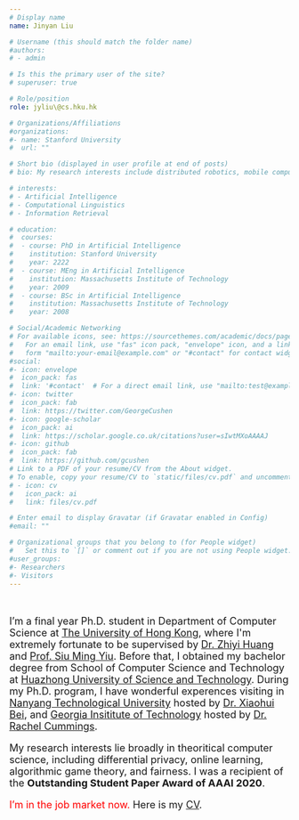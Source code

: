 ```yaml
---
# Display name
name: Jinyan Liu  

# Username (this should match the folder name)
#authors:
# - admin

# Is this the primary user of the site?
# superuser: true

# Role/position
role: jyliu\@cs.hku.hk

# Organizations/Affiliations
#organizations:
#- name: Stanford University
#  url: ""

# Short bio (displayed in user profile at end of posts)
# bio: My research interests include distributed robotics, mobile computing and programmable matter.

# interests:
# - Artificial Intelligence
# - Computational Linguistics
# - Information Retrieval

# education:
#  courses:
#  - course: PhD in Artificial Intelligence
#    institution: Stanford University
#    year: 2222
#  - course: MEng in Artificial Intelligence
#    institution: Massachusetts Institute of Technology
#    year: 2009
#  - course: BSc in Artificial Intelligence
#    institution: Massachusetts Institute of Technology
#    year: 2008

# Social/Academic Networking
# For available icons, see: https://sourcethemes.com/academic/docs/page-builder/#icons
#   For an email link, use "fas" icon pack, "envelope" icon, and a link in the
#   form "mailto:your-email@example.com" or "#contact" for contact widget.
#social:
#- icon: envelope
#  icon_pack: fas
#  link: '#contact'  # For a direct email link, use "mailto:test@example.org".
#- icon: twitter
#  icon_pack: fab
#  link: https://twitter.com/GeorgeCushen
#- icon: google-scholar
#  icon_pack: ai
#  link: https://scholar.google.co.uk/citations?user=sIwtMXoAAAAJ
#- icon: github
#  icon_pack: fab
#  link: https://github.com/gcushen
# Link to a PDF of your resume/CV from the About widget.
# To enable, copy your resume/CV to `static/files/cv.pdf` and uncomment the lines below.
# - icon: cv
#   icon_pack: ai
#   link: files/cv.pdf

# Enter email to display Gravatar (if Gravatar enabled in Config)
#email: ""

# Organizational groups that you belong to (for People widget)
#   Set this to `[]` or comment out if you are not using People widget.
#user_groups:
#- Researchers
#- Visitors
---
```

<br>
<font size=4>
  
I’m a final year Ph.D. student in Department of Computer Science at [The University of Hong Kong](https://www.hku.hk/), where I'm extremely fortunate to be supervised by [Dr. Zhiyi Huang](https://i.cs.hku.hk/~zhiyi/) and [Prof. Siu Ming Yiu](https://www.cs.hku.hk/people/academic-staff/smyiu). Before that, I obtained my bachelor degree from School of Computer Science and Technology at [Huazhong University of Science and Technology](http://www.hust.edu.cn/). 
During my Ph.D. program, I have wonderful experences visiting in [Nanyang Technological University](https://www.ntu.edu.sg/Pages/home.aspx) hosted by [Dr. Xiaohui Bei](https://www.ntu.edu.sg/home/xhbei/), and [Georgia Insititute of Technology](https://www.gatech.edu/) hosted by [Dr. Rachel Cummings](https://pwp.gatech.edu/rachel-cummings/).

My research interests lie broadly in theoritical computer science, including differential privacy, online learning, algorithmic game theory, and fairness. I was a recipient of the **Outstanding Student Paper Award of AAAI 2020**. 

<font color="red">I’m in the job market now.</font>
Here is my <a class=nav-link href=/files/cv.pdf><span>CV</span></a>.

</font>







